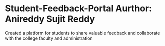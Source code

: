 # Student-Feedback-Portal Aurthor: Anireddy Sujit Reddy
Created a platform for students to share valuable feedback and collaborate with the college faculty and administration
